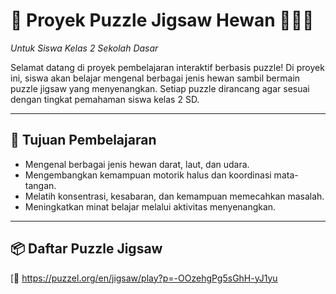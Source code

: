 # 🧩 Proyek Puzzle Jigsaw Hewan 🐯🦓🦁  
*Untuk Siswa Kelas 2 Sekolah Dasar*

Selamat datang di proyek pembelajaran interaktif berbasis puzzle! Di proyek ini, siswa akan belajar mengenal berbagai jenis hewan sambil bermain puzzle jigsaw yang menyenangkan. Setiap puzzle dirancang agar sesuai dengan tingkat pemahaman siswa kelas 2 SD.

---

## 🎯 Tujuan Pembelajaran

- Mengenal berbagai jenis hewan darat, laut, dan udara.
- Mengembangkan kemampuan motorik halus dan koordinasi mata-tangan.
- Melatih konsentrasi, kesabaran, dan kemampuan memecahkan masalah.
- Meningkatkan minat belajar melalui aktivitas menyenangkan.

---

## 📦 Daftar Puzzle Jigsaw

 [🔗 https://puzzel.org/en/jigsaw/play?p=-OOzehgPg5sGhH-yJ1yu
